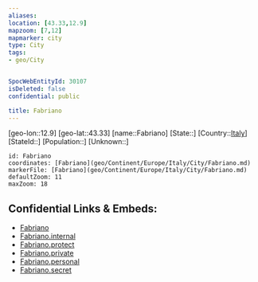 ```yaml
---
aliases: 
location: [43.33,12.9]
mapzoom: [7,12] 
mapmarker: city 
type: City
tags:
- geo/City


SpocWebEntityId: 30107
isDeleted: false
confidential: public

title: Fabriano
---
```

[geo-lon::12.9]
[geo-lat::43.33]
[name::Fabriano]
[State::]
[Country::[Italy](geo/Continent/Europe/Italy.md)]
[StateId::]
[Population::]
[Unknown::]


```leaflet
id: Fabriano
coordinates: [Fabriano](geo/Continent/Europe/Italy/City/Fabriano.md)
markerFile: [Fabriano](geo/Continent/Europe/Italy/City/Fabriano.md)
defaultZoom: 11 
maxZoom: 18
```


## Confidential Links & Embeds: 
- [Fabriano](../../../../../../_public/geo/Continent/Europe/Italy/City/Fabriano.md) 
- [Fabriano.internal](../../../../../../_internal/geo/Continent/Europe/Italy/City/Fabriano.internal.md) 
- [Fabriano.protect](../../../../../../_protect/geo/Continent/Europe/Italy/City/Fabriano.protect.md) 
- [Fabriano.private](../../../../../../_private/geo/Continent/Europe/Italy/City/Fabriano.private.md) 
- [Fabriano.personal](../../../../../../_personal/geo/Continent/Europe/Italy/City/Fabriano.personal.md) 
- [Fabriano.secret](../../../../../../_secret/geo/Continent/Europe/Italy/City/Fabriano.secret.md) 
